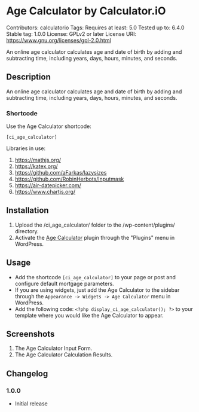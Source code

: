 # Age Calculator by Calculator.iO
Contributors: calculatorio
Tags: 
Requires at least: 5.0
Tested up to: 6.4.0
Stable tag: 1.0.0
License: GPLv2 or later
License URI: https://www.gnu.org/licenses/gpl-2.0.html

An online age calculator calculates age and date of birth by adding and subtracting time, including years, days, hours, minutes, and seconds.

## Description

An online age calculator calculates age and date of birth by adding and subtracting time, including years, days, hours, minutes, and seconds.

### Shortcode

Use the Age Calculator shortcode:

`[ci_age_calculator]`

Libraries in use:
1. https://mathjs.org/
2. https://katex.org/
3. https://github.com/aFarkas/lazysizes
4. https://github.com/RobinHerbots/Inputmask
5. https://air-datepicker.com/
6. https://www.chartjs.org/

## Installation

1. Upload the /ci_age_calculator/ folder to the /wp-content/plugins/ directory.
2. Activate the [Age Calculator](https://www.calculator.io/age-calculator/ "Age Calculator Homepage") plugin through the "Plugins" menu in WordPress.

## Usage
* Add the shortcode `[ci_age_calculator]` to your page or post and configure default mortgage parameters.
* If you are using widgets, just add the Age Calculator to the sidebar through the `Appearance -> Widgets -> Age Calculator` menu in WordPress.
* Add the following code: `<?php display_ci_age_calculator(); ?>` to your template where you would like the Age Calculator to appear.

## Screenshots
1. The Age Calculator Input Form.
2. The Age Calculator Calculation Results.

## Changelog

### 1.0.0
* Initial release
